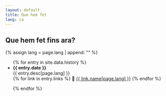 ```yaml
---
layout: default
title: Que hem fet
lang: ca
---
```


## Que hem fet fins ara?

{% assign lang = page.lang | append: "" %}

<ul class="timeline">
{% for entry in site.data.history %}
  <li>
  <b>{{ entry.date }}</b><br>
   {{ entry.desc[page.lang] }}
  </li>
  {% for link in entry.links %}
    🔗 <a href="{{ link.url }}">{{ link.name[page.lang] }}</a>
  {% endfor %}

{% endfor %}
</ul>